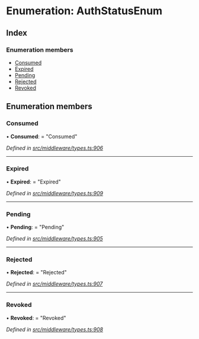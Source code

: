 # Enumeration: AuthStatusEnum

## Index

### Enumeration members

* [Consumed](_src_middleware_types_.authstatusenum.md#consumed)
* [Expired](_src_middleware_types_.authstatusenum.md#expired)
* [Pending](_src_middleware_types_.authstatusenum.md#pending)
* [Rejected](_src_middleware_types_.authstatusenum.md#rejected)
* [Revoked](_src_middleware_types_.authstatusenum.md#revoked)

## Enumeration members

###  Consumed

• **Consumed**: = "Consumed"

*Defined in [src/middleware/types.ts:906](https://github.com/PolymathNetwork/polymesh-sdk/blob/6f0a424/src/middleware/types.ts#L906)*

___

###  Expired

• **Expired**: = "Expired"

*Defined in [src/middleware/types.ts:909](https://github.com/PolymathNetwork/polymesh-sdk/blob/6f0a424/src/middleware/types.ts#L909)*

___

###  Pending

• **Pending**: = "Pending"

*Defined in [src/middleware/types.ts:905](https://github.com/PolymathNetwork/polymesh-sdk/blob/6f0a424/src/middleware/types.ts#L905)*

___

###  Rejected

• **Rejected**: = "Rejected"

*Defined in [src/middleware/types.ts:907](https://github.com/PolymathNetwork/polymesh-sdk/blob/6f0a424/src/middleware/types.ts#L907)*

___

###  Revoked

• **Revoked**: = "Revoked"

*Defined in [src/middleware/types.ts:908](https://github.com/PolymathNetwork/polymesh-sdk/blob/6f0a424/src/middleware/types.ts#L908)*
